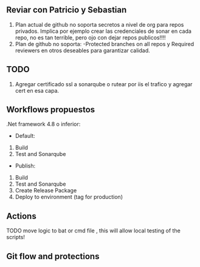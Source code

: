 ## Reviar con Patricio y Sebastian

1. Plan actual de github no soporta secretos a nivel de org para repos privados. Implica por ejemplo crear las credenciales de sonar en cada repo, no es tan terrible, pero ojo con dejar repos publicos!!!!
2. Plan de github no soporta: -Protected branches on all repos y Required reviewers en otros deseables para garantizar calidad.



## TODO

1. Agregar certificado ssl a sonarqube o rutear por iis el trafico y agregar cert en esa capa.




## Workflows propuestos

.Net framework 4.8 o inferior:

- Default:
1. Build
2. Test and Sonarqube

- Publish:
1. Build
2. Test and Sonarqube
3. Create Release Package
4. Deploy to environment (tag for production)

## Actions

TODO move logic to bat or cmd file , this will allow local testing of the scripts!

## Git flow and protections